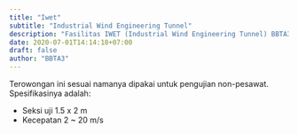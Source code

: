 ```yaml
---
title: "Iwet"
subtitle: "Industrial Wind Engineering Tunnel"
description: "Fasilitas IWET (Industrial Wind Engineering Tunnel) BBTA3 BRIN merupakan terowongan angin untuk pengujian industrial"
date: 2020-07-01T14:14:18+07:00
draft: false
author: "BBTA3"
---
```


Terowongan ini sesuai namanya dipakai untuk pengujian non-pesawat. Spesifikasinya adalah:

- Seksi uji 1.5 x 2 m
- Kecepatan 2 ~ 20 m/s
